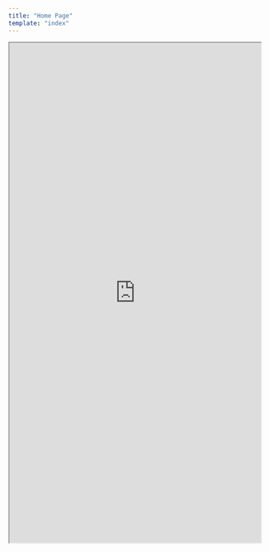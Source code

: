 ```yaml
---
title: "Home Page"
template: "index"
---
```


<iframe src="https://my.flexmls.com/BonnieHood/search/shared_links/7o1BM/listings" width="100%" height="1000px"></iframe>
